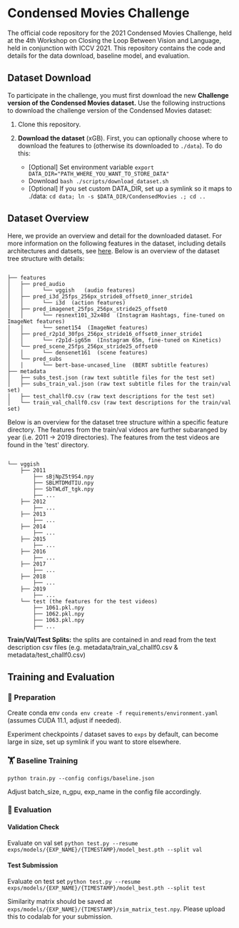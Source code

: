 # Condensed Movies Challenge 

The official code repository for the 2021 Condensed Movies Challenge, held at the 4th Workshop on Closing the Loop Between Vision and Language, held in conjunction with ICCV 2021. This repository contains the code and details for the data download, baseline model, and evaluation.

## Dataset Download

To participate in the challenge, you must first download the new **Challenge version of the Condensed Movies dataset.** Use the following instructions to download the challenge version of the Condensed Movies dataset:

1) Clone this repository.

2)  **Download the dataset** (xGB). First, you can optionally choose where to download the features to (otherwise its downloaded to `./data`). To do this:
    - [Optional] Set environment variable `export DATA_DIR="PATH_WHERE_YOU_WANT_TO_STORE_DATA"`
    - Download `bash ./scripts/download_dataset.sh`
    - [Optional] If you set custom DATA_DIR, set up a symlink so it maps to ./data: `cd data; ln -s $DATA_DIR/CondensedMovies .; cd ..` 


## Dataset Overview

Here, we provide an overview and detail for the downloaded dataset. For more information on the following features in the dataset, including details architectures and datsets, see [here](https://www.robots.ox.ac.uk/~vgg/research/condensed-movies/features.html "here"). Below is an overview of the dataset tree structure with details:

```

├── features
│   ├── pred_audio
│   │      └── vggish   (audio features)
│   ├── pred_i3d_25fps_256px_stride8_offset0_inner_stride1
│   │      └── i3d  (action features)
│   ├── pred_imagenet_25fps_256px_stride25_offset0
│   │      └── resnext101_32x48d  (Instagram Hashtags, fine-tuned on ImageNet features)
│   │      └── senet154  (ImageNet features)
│   ├── pred_r2p1d_30fps_256px_stride16_offset0_inner_stride1
│   │      └── r2p1d-ig65m  (Instagram 65m, fine-tuned on Kinetics)
│   └── pred_scene_25fps_256px_stride25_offset0
│   │      └── densenet161  (scene features)
│   └── pred_subs
│   │      └── bert-base-uncased_line  (BERT subtitle features)
├── metadata
│   ├── subs_test.json (raw text subtitle files for the test set)
│   ├── subs_train_val.json (raw text subtitle files for the train/val set)
│   ├── test_challf0.csv (raw text descriptions for the test set)
│   └── train_val_challf0.csv (raw text descriptions for the train/val set)

```

Below is an overview for the dataset tree structure within a specific feature directory. The features from the train/val videos are further subaranged by year (i.e. 2011 -> 2019 directories). The features from the test videos are found in the 'test' directory.

```

└── vggish 
    ├── 2011 
        ├── sBjNpZ5t9S4.npy
        ├── SBLMTDMdTIU.npy
        ├── SbTWLdT_tgk.npy
        ├── ...
    ├── 2012 
        ├── ...
    ├── 2013
        ├── ...
    ├── 2014
        ├── ...
    ├── 2015
        ├── ...
    ├── 2016
        ├── ...
    ├── 2017
        ├── ...
    ├── 2018
        ├── ...
    ├── 2019
        ├── ...
    └── test (the features for the test videos)
        ├── 1061.pkl.npy
        ├── 1062.pkl.npy
        ├── 1063.pkl.npy
        ├── ...
```


**Train/Val/Test Splits:** the splits are contained in and read from the text description csv files (e.g. metadata/train_val_challf0.csv & metadata/test_challf0.csv)


## Training and Evaluation

### 📝 Preparation 

Create conda env `conda env create -f requirements/environment.yaml` (assumes CUDA 11.1, adjust if needed).

Experiment checkpoints / dataset saves to `exps` by default, can become large in size, set up symlink if you want to store elsewhere.

### 🏋️‍️ Baseline Training

`python train.py --config configs/baseline.json`

Adjust batch_size, n_gpu, exp_name in the config file accordingly.

### 🏁 Evaluation

#### Validation Check
Evaluate on val set `python test.py --resume exps/models/{EXP_NAME}/{TIMESTAMP}/model_best.pth --split val`

#### Test Submission
Evaluate on test set `python test.py --resume exps/models/{EXP_NAME}/{TIMESTAMP}/model_best.pth --split test`

Similarity matrix should be saved at `exps/models/{EXP_NAME}/{TIMESTAMP}/sim_matrix_test.npy`.
Please upload this to codalab for your submission.






 
